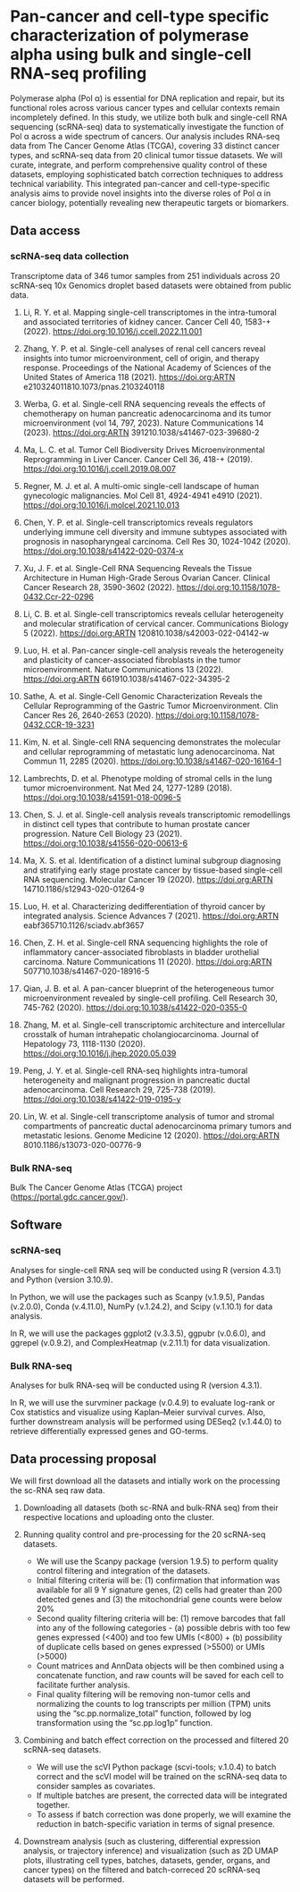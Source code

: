 # Pan-cancer and cell-type specific characterization of polymerase alpha using bulk and single-cell RNA-seq profiling 

Polymerase alpha (Pol α) is essential for DNA replication and repair, but its functional roles across various cancer types and cellular contexts remain incompletely defined. In this study, we utilize both bulk and single-cell RNA sequencing (scRNA-seq) data to systematically investigate the function of Pol α across a wide spectrum of cancers. Our analysis includes RNA-seq data from The Cancer Genome Atlas (TCGA), covering 33 distinct cancer types, and scRNA-seq data from 20 clinical tumor tissue datasets. We will curate, integrate, and perform comprehensive quality control of these datasets, employing sophisticated batch correction techniques to address technical variability. This integrated pan-cancer and cell-type-specific analysis aims to provide novel insights into the diverse roles of Pol α in cancer biology, potentially revealing new therapeutic targets or biomarkers.


## Data access

### scRNA-seq data collection

Transcriptome data of 346 tumor samples from 251 individuals across 20 scRNA-seq 10x Genomics droplet based datasets were obtained from public data. 

1. Li, R. Y. et al. Mapping single-cell transcriptomes in the intra-tumoral and associated territories of kidney cancer. Cancer Cell 40, 1583-+ (2022). https://doi.org:10.1016/j.ccell.2022.11.001

2. Zhang, Y. P. et al. Single-cell analyses of renal cell cancers reveal insights into tumor microenvironment, cell of origin, and therapy response. Proceedings of the National Academy of Sciences of the United States of America 118 (2021). https://doi.org:ARTN e210324011810.1073/pnas.2103240118

3. Werba, G. et al. Single-cell RNA sequencing reveals the effects of chemotherapy on human pancreatic adenocarcinoma and its tumor microenvironment (vol 14, 797, 2023). Nature Communications 14 (2023). https://doi.org:ARTN 391210.1038/s41467-023-39680-2

4. Ma, L. C. et al. Tumor Cell Biodiversity Drives Microenvironmental Reprogramming in Liver Cancer. Cancer Cell 36, 418-+ (2019). https://doi.org:10.1016/j.ccell.2019.08.007

5. Regner, M. J. et al. A multi-omic single-cell landscape of human gynecologic malignancies. Mol Cell 81, 4924-4941 e4910 (2021). https://doi.org:10.1016/j.molcel.2021.10.013

6. Chen, Y. P. et al. Single-cell transcriptomics reveals regulators underlying immune cell diversity and immune subtypes associated with prognosis in nasopharyngeal carcinoma. Cell Res 30, 1024-1042 (2020). https://doi.org:10.1038/s41422-020-0374-x

7. Xu, J. F. et al. Single-Cell RNA Sequencing Reveals the Tissue Architecture in Human High-Grade Serous Ovarian Cancer. Clinical Cancer Research 28, 3590-3602 (2022). https://doi.org:10.1158/1078-0432.Ccr-22-0296

8. Li, C. B. et al. Single-cell transcriptomics reveals cellular heterogeneity and molecular stratification of cervical cancer. Communications Biology 5 (2022). https://doi.org:ARTN 120810.1038/s42003-022-04142-w

9. Luo, H. et al. Pan-cancer single-cell analysis reveals the heterogeneity and plasticity of cancer-associated fibroblasts in the tumor microenvironment. Nature Communications 13 (2022). https://doi.org:ARTN 661910.1038/s41467-022-34395-2

10. Sathe, A. et al. Single-Cell Genomic Characterization Reveals the Cellular Reprogramming of the Gastric Tumor Microenvironment. Clin Cancer Res 26, 2640-2653 (2020). https://doi.org:10.1158/1078-0432.CCR-19-3231

11. Kim, N. et al. Single-cell RNA sequencing demonstrates the molecular and cellular reprogramming of metastatic lung adenocarcinoma. Nat Commun 11, 2285 (2020). https://doi.org:10.1038/s41467-020-16164-1

12. Lambrechts, D. et al. Phenotype molding of stromal cells in the lung tumor microenvironment. Nat Med 24, 1277-1289 (2018). https://doi.org:10.1038/s41591-018-0096-5

13. Chen, S. J. et al. Single-cell analysis reveals transcriptomic remodellings in distinct cell types that contribute to human prostate cancer progression. Nature Cell Biology 23 (2021). https://doi.org:10.1038/s41556-020-00613-6

14. Ma, X. S. et al. Identification of a distinct luminal subgroup diagnosing and stratifying early stage prostate cancer by tissue-based single-cell RNA sequencing. Molecular Cancer 19 (2020). https://doi.org:ARTN 14710.1186/s12943-020-01264-9

15. Luo, H. et al. Characterizing dedifferentiation of thyroid cancer by integrated analysis. Science Advances 7 (2021). https://doi.org:ARTN eabf365710.1126/sciadv.abf3657

16. Chen, Z. H. et al. Single-cell RNA sequencing highlights the role of inflammatory cancer-associated fibroblasts in bladder urothelial carcinoma. Nature Communications 11 (2020). https://doi.org:ARTN 507710.1038/s41467-020-18916-5

17. Qian, J. B. et al. A pan-cancer blueprint of the heterogeneous tumor microenvironment revealed by single-cell profiling. Cell Research 30, 745-762 (2020). https://doi.org:10.1038/s41422-020-0355-0

18. Zhang, M. et al. Single-cell transcriptomic architecture and intercellular crosstalk of human intrahepatic cholangiocarcinoma. Journal of Hepatology 73, 1118-1130 (2020). https://doi.org:10.1016/j.jhep.2020.05.039

19. Peng, J. Y. et al. Single-cell RNA-seq highlights intra-tumoral heterogeneity and malignant progression in pancreatic ductal adenocarcinoma. Cell Research 29, 725-738 (2019). https://doi.org:10.1038/s41422-019-0195-y

20. Lin, W. et al. Single-cell transcriptome analysis of tumor and stromal compartments of pancreatic ductal adenocarcinoma primary tumors and metastatic lesions. Genome Medicine 12 (2020). https://doi.org:ARTN 8010.1186/s13073-020-00776-9


### Bulk RNA-seq 

Bulk The Cancer Genome Atlas (TCGA) project (https://portal.gdc.cancer.gov/). 


## Software 

### scRNA-seq

Analyses for single-cell RNA seq will be conducted using R (version 4.3.1) and Python (version 3.10.9). 

In Python, we will use the packages such as Scanpy (v.1.9.5), Pandas (v.2.0.0), Conda (v.4.11.0), NumPy (v.1.24.2), and Scipy (v.1.10.1) for data analysis.

In R, we will use the packages ggplot2 (v.3.3.5), ggpubr (v.0.6.0), and ggrepel (v.0.9.2), and ComplexHeatmap (v.2.11.1) for data visualization. 


### Bulk RNA-seq

Analyses for bulk RNA-seq will be conducted using R (version 4.3.1). 

In R, we will use the survminer package (v.0.4.9) to evaluate log-rank or Cox statistics and visualize using Kaplan–Meier survival curves. Also, further downstream analysis will be performed using DESeq2 (v.1.44.0) to retrieve differentially expressed genes and GO-terms. 


## Data processing proposal 

We will first download all the datasets and intially work on the processing the sc-RNA seq raw data. 

1. Downloading all datasets (both sc-RNA and bulk-RNA seq) from their respective locations and uploading onto the cluster. 

2. Running quality control and pre-processing for the 20 scRNA-seq datasets. 

    - We will use the Scanpy package (version 1.9.5) to perform quality control filtering and integration of the datasets. 
    - Initial filtering criteria will be: (1) confirmation that information was available for all 9 Y signature genes, (2) cells had greater than 200 detected genes and (3) the mitochondrial gene counts were below 20%
    - Second quality filtering criteria will be: (1) remove barcodes that fall into any of the following categories -  (a) possible debris with too few genes expressed (<400) and too few UMIs (<800) + (b) possibility of duplicate cells based on genes expressed (>5500) or UMIs (>5000)
    - Count matrices and AnnData objects will be then combined using a concatenate function, and raw counts will be saved for each cell to facilitate further analysis. 
    - Final quality filtering will be removing non-tumor cells and normalizing the counts to log transcripts per million (TPM) units using the “sc.pp.normalize_total” function, followed by log transformation using the “sc.pp.log1p” function.


3. Combining and batch effect correction on the processed and filtered 20 scRNA-seq datasets.  

    - We will use the scVI Python package (scvi-tools; v.1.0.4) to batch correct and the scVI model will be trained on the scRNA-seq data to consider samples as covariates.
    - If multiple batches are present, the corrected data will be integrated together. 
    - To assess if batch correction was done properly, we will examine the reduction in batch-specific variation in terms of signal presence. 

4. Downstream analysis (such as clustering, differential expression analysis, or trajectory inference) and visualization (such as 2D UMAP plots, illustrating cell types, batches, datasets, gender, organs, and cancer types) on the filtered and batch-correced 20 scRNA-seq datasets will be performed. 

